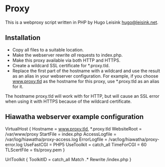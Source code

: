 Proxy
=====
This is a webproxy script written in PHP by Hugo Leisink <hugo@leisink.net>.

Installation
------------
- Copy all files to a suitable location.
- Make the webserver rewrite *all* requests to index.php.
- Make this proxy available via both HTTP and HTTPS.
- Create a wildcard SSL certificate for \*.proxy.tld.
- Replace the first part of the hostname with a wildcard and use the result
  as an alias in your webserver configuration. For example, if you choose
  www.proxy.tld as the hostname for this proxy, use \*.proxy.tld as an alias
  for it.
  
The hostname proxy.tld will work with for HTTP, but will cause an SSL error
when using it with HTTPS because of the wildcard certificate.

Hiawatha webserver example configuration
----------------------------------------
VirtualHost {
	Hostname = www.proxy.tld, *.proxy.tld
	WebsiteRoot = /var/www/proxy
	StartFile = index.php
	AccessLogfile = /var/log/hiawatha/proxy-access.log
	ErrorLogfile = /var/log/hiawatha/proxy-error.log
	UseFastCGI = PHP5
	UseToolkit = catch_all
	TimeForCGI = 60
	TLScertFile = tls/proxy.pem
}

UrlToolkit {
	ToolkitID = catch_all
	Match .* Rewrite /index.php
}
